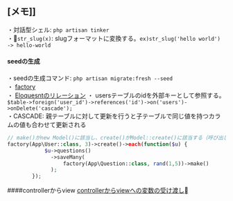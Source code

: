 ## [メモ]]
・対話型シェル: `php artisan tinker`  
・`str_slug(x)`: slugフォーマットに変換する。`ex)str_slug('hello world') -> hello-world`

#### seedの生成  
・seedの生成コマンド: `php artisan migrate:fresh --seed`  
・ [factory](https://qiita.com/fagai/items/7f63d651cbed3664b758)  
・ [Eloquesntのリレーション](https://qiita.com/fagai/items/7f63d651cbed3664b758)
・ usersテーブルのidを外部キーとして参照する。 `$table->foreign('user_id')->references('id')->on('users')->onDelete('cascade');`  
・CASCADE: 親テーブルに対して更新を行うと子テーブルで同じ値を持つカラムの値も合わせて更新される


```php
// make()がnew Model()に該当し、create()がModel::create()に該当する（呼び出し時にINSERTされるかされないかの違い、後者がされる）。
factory(App\User::class, 3)->create()->each(function($u) {
            $u->questions()
              ->saveMany(
                  factory(App\Question::class, rand(1,5))->make()
              );
        });
```

####controllerからview
[controllerからviewへの変数の受け渡し](https://qiita.com/ryo2132/items/63ced19601b3fa30e6de)
